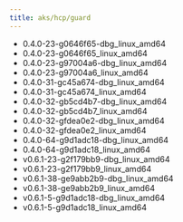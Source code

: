 ```yaml
---
title: aks/hcp/guard
---
```

- 0.4.0-23-g0646f65-dbg_linux_amd64
- 0.4.0-23-g0646f65_linux_amd64
- 0.4.0-23-g97004a6-dbg_linux_amd64
- 0.4.0-23-g97004a6_linux_amd64
- 0.4.0-31-gc45a674-dbg_linux_amd64
- 0.4.0-31-gc45a674_linux_amd64
- 0.4.0-32-gb5cd4b7-dbg_linux_amd64
- 0.4.0-32-gb5cd4b7_linux_amd64
- 0.4.0-32-gfdea0e2-dbg_linux_amd64
- 0.4.0-32-gfdea0e2_linux_amd64
- 0.4.0-64-g9d1adc18-dbg_linux_amd64
- 0.4.0-64-g9d1adc18_linux_amd64
- v0.6.1-23-g2f179bb9-dbg_linux_amd64
- v0.6.1-23-g2f179bb9_linux_amd64
- v0.6.1-38-ge9abb2b9-dbg_linux_amd64
- v0.6.1-38-ge9abb2b9_linux_amd64
- v0.6.1-5-g9d1adc18-dbg_linux_amd64
- v0.6.1-5-g9d1adc18_linux_amd64
